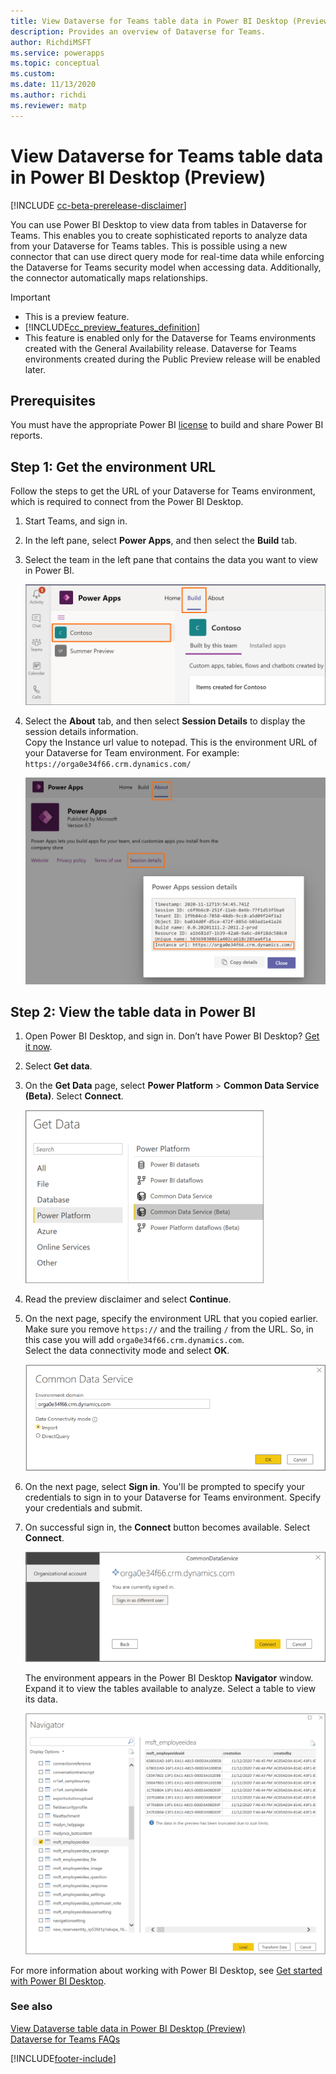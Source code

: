 ```yaml
---
title: View Dataverse for Teams table data in Power BI Desktop (Preview) | Microsoft Docs
description: Provides an overview of Dataverse for Teams.
author: RichdiMSFT
ms.service: powerapps
ms.topic: conceptual
ms.custom: 
ms.date: 11/13/2020
ms.author: richdi
ms.reviewer: matp
---
```

# View Dataverse for Teams table data in Power BI Desktop (Preview)

[!INCLUDE [cc-beta-prerelease-disclaimer](../includes/cc-beta-prerelease-disclaimer.md)]

You can use Power BI Desktop to view data from tables in Dataverse for Teams. This enables you to create sophisticated reports to analyze data from your Dataverse for Teams tables. This is possible using a new connector that can use direct query mode for real-time data while enforcing the Dataverse for Teams security model when accessing data. Additionally, the connector automatically maps relationships.

> [!IMPORTANT]
> - This is a preview feature.
> - [!INCLUDE[cc_preview_features_definition](../includes/cc-preview-features-definition.md)]
> - This feature is enabled only for the Dataverse for Teams environments created with the General Availability release. Dataverse for Teams environments created during the Public Preview release will be enabled later.

## Prerequisites

You must have the appropriate Power BI [license](https://docs.microsoft.com/power-bi/admin/service-admin-licensing-organization) to build and share Power BI reports.

## Step 1: Get the environment URL

Follow the steps to get the URL of your Dataverse for Teams environment, which is required to connect from the Power BI Desktop.

1. Start Teams, and sign in.

1. In the left pane, select **Power Apps**, and then select the **Build** tab.

1. Select the team in the left pane that contains the data you want to view in Power BI.

    ![Select a team to view data](media/select-team-data.png)

1. Select the **About** tab, and then select **Session Details** to display the session details information.<br/> Copy the Instance url value to notepad. This is the environment URL of your Dataverse for Team environment. For example: `https://orga0e34f66.crm.dynamics.com/`

    ![Select a team to view data](media/copy-env-url.png)

## Step 2: View the table data in Power BI

1. Open Power BI Desktop, and sign in. Don’t have Power BI
    Desktop? [Get it now](https://powerbi.microsoft.com/downloads/).

1. Select **Get data**.

1. On the **Get Data** page, select **Power Platform** > **Common Data Service (Beta)**. Select **Connect**.

    ![Get data in Power BI](media/pbi-get-data.png)

1. Read the preview disclaimer and select **Continue**.
 
1. On the next page, specify the environment URL that you copied earlier. Make sure you remove `https://` and the trailing `/` from the URL. So, in this case you will add `orga0e34f66.crm.dynamics.com`.<br/>Select the data connectivity mode and select **OK**.

    ![Specify the environment URL](media/set-env-url.png)

1.  On the next page, select **Sign in**. You'll be prompted to specify your credentials to sign in to your Dataverse for Teams environment. Specify your credentials and submit.
 
1. On successful sign in, the **Connect** button becomes available. Select **Connect**. 

   ![Connect to your table](media/select-connect.png)

    The environment appears in the Power BI Desktop **Navigator** window. Expand it to view the tables available to analyze. Select a table to view its data.

   ![Views your tables](media/pbi-navigator.png)

For more information about working with Power BI Desktop, see [Get started with Power BI Desktop](/power-bi/desktop-getting-started).

### See also

[View Dataverse table data in Power BI Desktop (Preview)](/powerapps/maker/data-platform/view-entity-data-power-bi) <br/>
[Dataverse for Teams FAQs](data-platform-faqs.md)


[!INCLUDE[footer-include](../includes/footer-banner.md)]